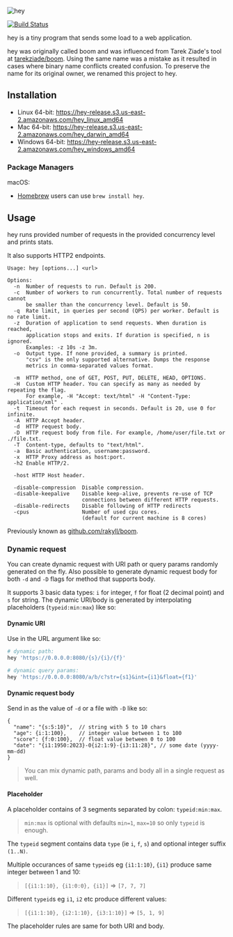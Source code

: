![hey](http://i.imgur.com/szzD9q0.png)

[![Build Status](https://travis-ci.org/rakyll/hey.svg?branch=master)](https://travis-ci.org/rakyll/hey)

hey is a tiny program that sends some load to a web application.

hey was originally called boom and was influenced from Tarek Ziade's
tool at [tarekziade/boom](https://github.com/tarekziade/boom). Using the same name was a mistake as it resulted in cases
where binary name conflicts created confusion.
To preserve the name for its original owner, we renamed this project to hey.

## Installation

* Linux 64-bit: https://hey-release.s3.us-east-2.amazonaws.com/hey_linux_amd64
* Mac 64-bit: https://hey-release.s3.us-east-2.amazonaws.com/hey_darwin_amd64
* Windows 64-bit: https://hey-release.s3.us-east-2.amazonaws.com/hey_windows_amd64

### Package Managers

macOS:
-  [Homebrew](https://brew.sh/) users can use `brew install hey`.

## Usage

hey runs provided number of requests in the provided concurrency level and prints stats.

It also supports HTTP2 endpoints.

```
Usage: hey [options...] <url>

Options:
  -n  Number of requests to run. Default is 200.
  -c  Number of workers to run concurrently. Total number of requests cannot
      be smaller than the concurrency level. Default is 50.
  -q  Rate limit, in queries per second (QPS) per worker. Default is no rate limit.
  -z  Duration of application to send requests. When duration is reached,
      application stops and exits. If duration is specified, n is ignored.
      Examples: -z 10s -z 3m.
  -o  Output type. If none provided, a summary is printed.
      "csv" is the only supported alternative. Dumps the response
      metrics in comma-separated values format.

  -m  HTTP method, one of GET, POST, PUT, DELETE, HEAD, OPTIONS.
  -H  Custom HTTP header. You can specify as many as needed by repeating the flag.
      For example, -H "Accept: text/html" -H "Content-Type: application/xml" .
  -t  Timeout for each request in seconds. Default is 20, use 0 for infinite.
  -A  HTTP Accept header.
  -d  HTTP request body.
  -D  HTTP request body from file. For example, /home/user/file.txt or ./file.txt.
  -T  Content-type, defaults to "text/html".
  -a  Basic authentication, username:password.
  -x  HTTP Proxy address as host:port.
  -h2 Enable HTTP/2.

  -host	HTTP Host header.

  -disable-compression  Disable compression.
  -disable-keepalive    Disable keep-alive, prevents re-use of TCP
                        connections between different HTTP requests.
  -disable-redirects    Disable following of HTTP redirects
  -cpus                 Number of used cpu cores.
                        (default for current machine is 8 cores)
```

Previously known as [github.com/rakyll/boom](https://github.com/rakyll/boom).

### Dynamic request

You can create dynamic request with URI path or query params randomly generated on the fly.
Also possible to generate dynamic request body for both `-d` and `-D` flags for method that supports body.

It supports 3 basic data types: `i` for integer, `f` for float (2 decimal point) and `s` for string.
The dynamic URI/body is generated by interpolating placeholders (`typeid:min:max`) like so:

#### Dynamic URI

Use in the URL argument like so:

```sh
# dynamic path:
hey 'https://0.0.0.0:8080/{s}/{i}/{f}'

# dynamic query params:
hey 'https://0.0.0.0:8080/a/b/c?str={s1}&int={i1}&float={f1}'
```

#### Dynamic request body

Send in as the value of `-d` or a file with `-D` like so:

```json5
{
  "name": "{s:5:10}",  // string with 5 to 10 chars
  "age": {i:1:100},    // integer value between 1 to 100
  "score": {f:0:100},  // float value between 0 to 100
  "date": "{i1:1950:2023}-0{i2:1:9}-{i3:11:28}", // some date (yyyy-mm-dd)
}
```

> You can mix dynamic path, params and body all in a single request as well.

#### Placeholder

A placeholder contains of 3 segments separated by colon: `typeid:min:max`.
> `min:max` is optional with defaults `min=1`, `max=10` so only `typeid` is enough.

The `typeid` segment contains data `type` (ie `i`, `f`, `s`) and optional integer suffix `(1..N)`.

Multiple occurances of same `typeid`s eg `{i1:1:10}`, `{i1}` produce same integer between 1 and 10:
> `[{i1:1:10}, {i1:0:0}, {i1}]` => `[7, 7, 7]`

Different `typeid`s eg `i1`, `i2` etc produce different values:
> `[{i1:1:10}, {i2:1:10}, {i3:1:10}]` => `[5, 1, 9]`

The placeholder rules are same for both URI and body.
